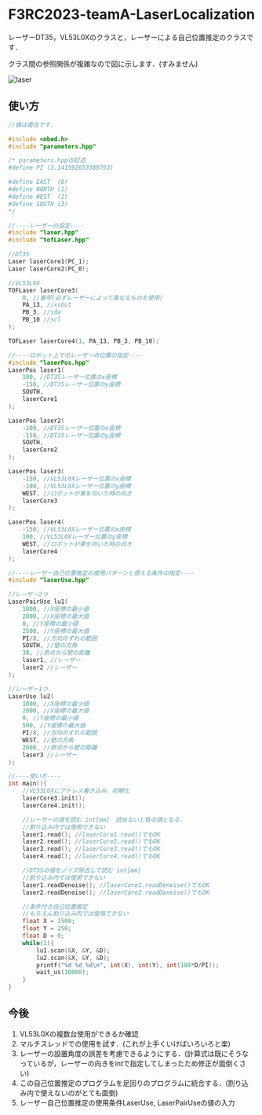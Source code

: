 # F3RC2023-teamA-LaserLocalization

レーザーDT35，VL53L0Xのクラスと，レーザーによる自己位置推定のクラスです．

クラス間の参照関係が複雑なので図に示します．(すみません)

![laser](https://github.com/dragoemon2/F3RC2023-teamA-LaserLocalization/assets/139035878/fbe6f173-d7e9-410b-b3d8-e77905fd304a)

## 使い方

```cpp
//値は適当です．

#include <mbed.h>
#include "parameters.hpp"

/* parameters.hppの記述
#define PI (3.141592653589793)

#define EAST  (0)
#define NORTH (1)
#define WEST  (2)
#define SOUTH (3)
*/

//----レーザーの設定----
#include "laser.hpp"
#include "tofLaser.hpp"

//DT35
Laser laserCore1(PC_1);
Laser laserCore2(PC_0);

//VL53L0X
TOFLaser laserCore3(
    0, //番号(必ずレーザーによって異なるものを使用)
    PA_13, //xshut
    PB_3, //sda
    PB_10 //scl
);

TOFLaser laserCore4(1, PA_13, PB_3, PB_10);

//----ロボット上でのレーザーの位置の指定----
#include "laserPos.hpp"
LaserPos laser1(
    100, //DT35レーザー位置のx座標
    -150, //DT35レーザー位置のy座標
    SOUTH,
    laserCore1
);

LaserPos laser2(
    -100, //DT35レーザー位置のx座標
    -150, //DT35レーザー位置のy座標
    SOUTH,
    laserCore2
);

LaserPos laser3(
    -150, //VL53L0Xレーザー位置のx座標
    -100, //VL53L0Xレーザー位置のy座標
    WEST, //ロボットが東を向いた時の向き
    laserCore3
);

LaserPos laser4(
    -150, //VL53L0Xレーザー位置のx座標
    100, //VL53L0Xレーザー位置のy座標
    WEST, //ロボットが東を向いた時の向き
    laserCore4
);

//----レーザー自己位置推定の使用パターンと使える条件の指定----
#include "laserUse.hpp"

//レーザー2つ
LaserPairUse lu1(
    1000, //X座標の最小値
    2000, //X座標の最大値
    0, //Y座標の最小値
    2500, //Y座標の最大値
    PI/8, //方向のずれの範囲
    SOUTH, //壁の方角
    38, //原点から壁の距離
    laser1, //レーザー
    laser2 //レーザー
);

//レーザー1つ
LaserUse lu2(
    1000, //X座標の最小値
    2000, //X座標の最大値
    0, //Y座標の最小値
    500, //Y座標の最大値
    PI/8, //方向のずれの範囲
    WEST, //壁の方角
    2000, //原点から壁の距離
    laser3 //レーザー
);

//----使い方----
int main(){
    //VL53L0Xにアドレス書き込み，初期化
    laserCore3.init();
    laserCore4.init();

    //レーザーの値を読む int[mm]　読めないと負の値となる．
    //割り込み内では使用できない
    laser1.read(); //laserCore1.read()でもOK
    laser2.read(); //laserCore2.read()でもOK
    laser3.read(); //laserCore3.read()でもOK
    laser4.read(); //laserCore4.read()でもOK

    //DT35の値をノイズ除去して読む int[mm]
    //割り込み内では使用できない
    laser1.readDenoise(); //laserCore1.readDenoise()でもOK
    laser2.readDenoise(); //laserCore2.readDenoise()でもOK

    //条件付き自己位置推定
    //もちろん割り込み内では使用できない
    float X = 1500;
    float Y = 250;
    float D = 0;
    while(1){
        lu1.scan(&X, &Y, &D);
        lu2.scan(&X, &Y, &D);
        printf("%d %d %d\n", int(X), int(Y), int(180*D/PI));
        wait_us(10000);
    }
}
```


## 今後

1. VL53L0Xの複数台使用ができるか確認
2. マルチスレッドでの使用を試す．(これが上手くいけばいろいろと楽)
3. レーザーの設置角度の誤差を考慮できるようにする．(計算式は既にそうなっているが，レーザーの向きをintで指定してしまったため修正が面倒くさい)
4. この自己位置推定のプログラムを足回りのプログラムに統合する．(割り込み内で使えないのがとても面倒)
5. レーザー自己位置推定の使用条件LaserUse, LaserPairUseの値の入力

